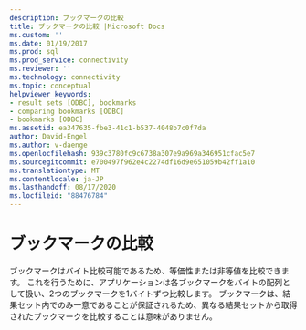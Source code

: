 ```yaml
---
description: ブックマークの比較
title: ブックマークの比較 |Microsoft Docs
ms.custom: ''
ms.date: 01/19/2017
ms.prod: sql
ms.prod_service: connectivity
ms.reviewer: ''
ms.technology: connectivity
ms.topic: conceptual
helpviewer_keywords:
- result sets [ODBC], bookmarks
- comparing bookmarks [ODBC]
- bookmarks [ODBC]
ms.assetid: ea347635-fbe3-41c1-b537-4048b7c0f7da
author: David-Engel
ms.author: v-daenge
ms.openlocfilehash: 939c3780fc9c6738a307e9a969a346951cfac5e7
ms.sourcegitcommit: e700497f962e4c2274df16d9e651059b42ff1a10
ms.translationtype: MT
ms.contentlocale: ja-JP
ms.lasthandoff: 08/17/2020
ms.locfileid: "88476784"
---
```

# <a name="comparing-bookmarks"></a>ブックマークの比較
ブックマークはバイト比較可能であるため、等価性または非等値を比較できます。 これを行うために、アプリケーションは各ブックマークをバイトの配列として扱い、2つのブックマークを1バイトずつ比較します。 ブックマークは、結果セット内でのみ一意であることが保証されるため、異なる結果セットから取得されたブックマークを比較することは意味がありません。
